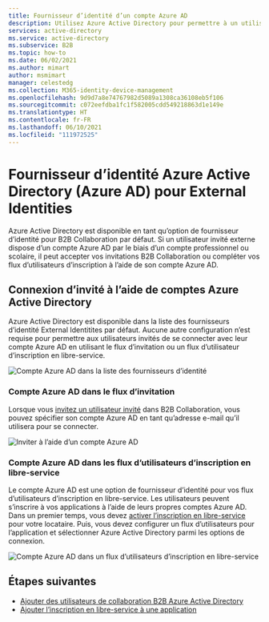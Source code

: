 ```yaml
---
title: Fournisseur d’identité d’un compte Azure AD
description: Utilisez Azure Active Directory pour permettre à un utilisateur externe (invité) de se connecter à vos applications Azure AD à l’aide de son compte professionnel Azure AD.
services: active-directory
ms.service: active-directory
ms.subservice: B2B
ms.topic: how-to
ms.date: 06/02/2021
ms.author: mimart
author: msmimart
manager: celestedg
ms.collection: M365-identity-device-management
ms.openlocfilehash: 9d9d7a8e74767982d5089a1308ca36108eb5f106
ms.sourcegitcommit: c072eefdba1fc1f582005cdd549218863d1e149e
ms.translationtype: HT
ms.contentlocale: fr-FR
ms.lasthandoff: 06/10/2021
ms.locfileid: "111972525"
---
```

# <a name="azure-active-directory-azure-ad-identity-provider-for-external-identities"></a>Fournisseur d’identité Azure Active Directory (Azure AD) pour External Identities

Azure Active Directory est disponible en tant qu’option de fournisseur d’identité pour B2B Collaboration par défaut. Si un utilisateur invité externe dispose d’un compte Azure AD par le biais d’un compte professionnel ou scolaire, il peut accepter vos invitations B2B Collaboration ou compléter vos flux d’utilisateurs d’inscription à l’aide de son compte Azure AD.

## <a name="guest-sign-in-using-azure-active-directory-accounts"></a>Connexion d’invité à l’aide de comptes Azure Active Directory

Azure Active Directory est disponible dans la liste des fournisseurs d’identité External Identitites par défaut. Aucune autre configuration n’est requise pour permettre aux utilisateurs invités de se connecter avec leur compte Azure AD en utilisant le flux d’invitation ou un flux d’utilisateur d’inscription en libre-service.

![Compte Azure AD dans la liste des fournisseurs d’identité](media/azure-ad-account/azure-ad-account-identity-provider.png)

### <a name="azure-ad-account-in-the-invitation-flow"></a>Compte Azure AD dans le flux d’invitation

Lorsque vous [invitez un utilisateur invité](add-users-administrator.md) dans B2B Collaboration, vous pouvez spécifier son compte Azure AD en tant qu’adresse e-mail qu’il utilisera pour se connecter.

![Inviter à l’aide d’un compte Azure AD](media/azure-ad-account/azure-ad-account-invite.png)

### <a name="azure-ad-account-in-self-service-sign-up-user-flows"></a>Compte Azure AD dans les flux d’utilisateurs d’inscription en libre-service

Le compte Azure AD est une option de fournisseur d’identité pour vos flux d’utilisateurs d’inscription en libre-service. Les utilisateurs peuvent s’inscrire à vos applications à l’aide de leurs propres comptes Azure AD. Dans un premier temps, vous devez [activer l’inscription en libre-service](self-service-sign-up-user-flow.md) pour votre locataire. Puis, vous devez configurer un flux d’utilisateurs pour l’application et sélectionner Azure Active Directory parmi les options de connexion.

![Compte Azure AD dans un flux d’utilisateurs d’inscription en libre-service](media/azure-ad-account/azure-ad-account-user-flow.png)

## <a name="next-steps"></a>Étapes suivantes

- [Ajouter des utilisateurs de collaboration B2B Azure Active Directory](add-users-administrator.md)
- [Ajouter l’inscription en libre-service à une application](self-service-sign-up-user-flow.md)